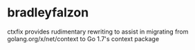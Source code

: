 # bradleyfalzon
ctxfix provides rudimentary rewriting to assist in migrating from golang.org/x/net/context to Go 1.7's context package
